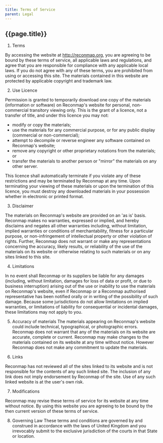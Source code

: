 ```yaml
---
title: Terms of Service
parent: Legal
---
```


## {{page.title}}

1. Terms

By accessing the website at http://reconmap.org, you are agreeing to be bound by these terms of service, all applicable laws and regulations, and agree that you are responsible for compliance with any applicable local laws. If you do not agree with any of these terms, you are prohibited from using or accessing this site. The materials contained in this website are protected by applicable copyright and trademark law.

2. Use Licence

Permission is granted to temporarily download one copy of the materials (information or software) on Reconmap's website for personal, non-commercial transitory viewing only. This is the grant of a licence, not a transfer of title, and under this licence you may not:

- modify or copy the materials;
- use the materials for any commercial purpose, or for any public display (commercial or non-commercial);
- attempt to decompile or reverse engineer any software contained on Reconmap's website;
- remove any copyright or other proprietary notations from the materials; or
- transfer the materials to another person or "mirror" the materials on any other server.

This licence shall automatically terminate if you violate any of these restrictions and may be terminated by Reconmap at any time. Upon terminating your viewing of these materials or upon the termination of this licence, you must destroy any downloaded materials in your possession whether in electronic or printed format.

3. Disclaimer

The materials on Reconmap's website are provided on an 'as is' basis. Reconmap makes no warranties, expressed or implied, and hereby disclaims and negates all other warranties including, without limitation, implied warranties or conditions of merchantability, fitness for a particular purpose, or non-infringement of intellectual property or other violation of rights.
Further, Reconmap does not warrant or make any representations concerning the accuracy, likely results, or reliability of the use of the materials on its website or otherwise relating to such materials or on any sites linked to this site.

4. Limitations

In no event shall Reconmap or its suppliers be liable for any damages (including, without limitation, damages for loss of data or profit, or due to business interruption) arising out of the use or inability to use the materials on Reconmap's website, even if Reconmap or a Reconmap authorised representative has been notified orally or in writing of the possibility of such damage. Because some jurisdictions do not allow limitations on implied warranties, or limitations of liability for consequential or incidental damages, these limitations may not apply to you.

5. Accuracy of materials
The materials appearing on Reconmap's website could include technical, typographical, or photographic errors. Reconmap does not warrant that any of the materials on its website are accurate, complete or current. Reconmap may make changes to the materials contained on its website at any time without notice. However Reconmap does not make any commitment to update the materials.

6. Links

Reconmap has not reviewed all of the sites linked to its website and is not responsible for the contents of any such linked site. The inclusion of any link does not imply endorsement by Reconmap of the site. Use of any such linked website is at the user's own risk.

7. Modifications

Reconmap may revise these terms of service for its website at any time without notice. By using this website you are agreeing to be bound by the then current version of these terms of service.

8. Governing Law
These terms and conditions are governed by and construed in accordance with the laws of United Kingdom and you irrevocably submit to the exclusive jurisdiction of the courts in that State or location.

